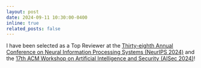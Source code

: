 ```yaml
---
layout: post
date: 2024-09-11 10:30:00-0400
inline: true
related_posts: false
---
```


I have been selected as a Top Reviewer at the [Thirty-eighth Annual Conference on Neural Information Processing Systems (NeurIPS 2024)](https://neurips.cc/Conferences/2024/ProgramCommittee#top-reviewers) and the [17th ACM Workshop on Artificial Intelligence and Security (AISec 2024)](https://aisec.cc/#committee)! 
